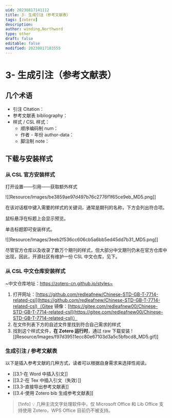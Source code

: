 ```yaml
---
uid: 20230817141112
title: 3- 生成引注（参考文献表）
tags: [zotero]
description: 
author: winding,Northword
type: other
draft: false
editable: false
modified: 20230817183555
---
```


# 3- 生成引注（参考文献表）

## 几个术语

* 引注 Citation：
* 参考文献表 bibliography：
* 样式 / CSL 样式：
    * 顺序编码制 num：
    * 作者 - 年份 author-data：
    * 脚注制 note：

## 下载与安装样式

### 从 CSL 官方安装样式

打开设置——引用——获取额外样式

![[Resource/Images/be3859ae97d497b76c2776f1f65ce9eb_MD5.png]]

在该对话框中键入需要的样式的关键词，通常是期刊的名称，下方会列出符合项。

鼠标悬浮在标题上会显示预览。

单击标题即可安装样式。

![[Resource/Images/3eeb2f536cc606cb5a6bb5ed45dd7b31_MD5.png]]

尽管官方仓库以及收录了数万个期刊的样式，但大部分中文期刊仍未在官方仓库中出现，因此，开源社区有维护一份 CSL 中文仓库，见下。

### 从 CSL 中文仓库安装样式

~中文仓库地址：<https://zotero-cn.github.io/styles~>

1. 打开网址：[https://github.com/redleafnew/Chinese-STD-GB-T-7714-related-csl](https://github.com/redleafnew/Chinese-STD-GB-T-7714-related-csl)（Gitee 镜像：[https://gitee.com/redleafnew00/Chinese-STD-GB-T-7714-related-csl](https://gitee.com/redleafnew00/Chinese-STD-GB-T-7714-related-csl)）
2. 在文件列表下方的自述文件里找到符合自己需求的样式
3. 找到这个样式文件，**在 Zotero 运行时**，通过 raw 下载安装
    ![[Resource/Images/f97d39511ecc80e67103d3a5c5bfbcd8_MD5.gif]]

### 生成引注 / 参考文献表

以下是插入参考文献的几种方式，读者可以根据自身需求来选择性阅读。

- [[3.1-在 Word 中插入引文]]
- [[3.2-在 Tex 中插入引文（失效）]]
- [[3.3-直接导出参考文献表]]
- [[3.4-使用 Zotero bib 生成参考文献表]]

> [!info]
> 💡 几种主流文字处理软件中，仅 Microsoft Office 和 Lib Office 支持使用 Zotero，WPS Office 目前仍不被支持。